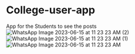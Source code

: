 # College-user-app
App for the Students to see the posts
![WhatsApp Image 2023-06-15 at 11 23 23 AM (2)](https://github.com/GAURAVPANDEYGARG/College-user-app/assets/68533122/8532907c-4578-43a1-aae5-a15cd8e2f33c)
![WhatsApp Image 2023-06-15 at 11 23 23 AM (1)](https://github.com/GAURAVPANDEYGARG/College-user-app/assets/68533122/1a24eff1-76c4-404a-8973-b27b7ab5a6b0)
![WhatsApp Image 2023-06-15 at 11 23 23 AM](https://github.com/GAURAVPANDEYGARG/College-user-app/assets/68533122/979ec249-de13-4758-8556-e8e5d72379e2)
